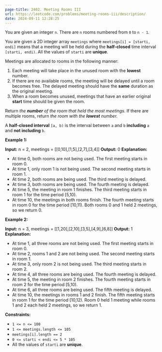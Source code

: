 ```yaml
---
page-title: 2402. Meeting Rooms III
url: https://leetcode.com/problems/meeting-rooms-iii/description/
date: 2024-09-11 12:28:25
---
```

You are given an integer `n`. There are `n` rooms numbered from `0` to `n - 1`.

You are given a 2D integer array `meetings` where `meetings[i] = [starti, endi]` means that a meeting will be held during the **half-closed** time interval `[starti, endi)`. All the values of `starti` are **unique**.

Meetings are allocated to rooms in the following manner:

1.  Each meeting will take place in the unused room with the **lowest** number.
2.  If there are no available rooms, the meeting will be delayed until a room becomes free. The delayed meeting should have the **same** duration as the original meeting.
3.  When a room becomes unused, meetings that have an earlier original **start** time should be given the room.

Return *the **number** of the room that held the most meetings.* If there are multiple rooms, return *the room with the **lowest** number.*

A **half-closed interval** `[a, b)` is the interval between `a` and `b` **including** `a` and **not including** `b`.

**Example 1:**

**Input:** n = 2, meetings = \[\[0,10\],\[1,5\],\[2,7\],\[3,4\]\]
**Output:** 0
**Explanation:**
- At time 0, both rooms are not being used. The first meeting starts in room 0.
- At time 1, only room 1 is not being used. The second meeting starts in room 1.
- At time 2, both rooms are being used. The third meeting is delayed.
- At time 3, both rooms are being used. The fourth meeting is delayed.
- At time 5, the meeting in room 1 finishes. The third meeting starts in room 1 for the time period \[5,10).
- At time 10, the meetings in both rooms finish. The fourth meeting starts in room 0 for the time period \[10,11).
Both rooms 0 and 1 held 2 meetings, so we return 0. 

**Example 2:**

**Input:** n = 3, meetings = \[\[1,20\],\[2,10\],\[3,5\],\[4,9\],\[6,8\]\]
**Output:** 1
**Explanation:**
- At time 1, all three rooms are not being used. The first meeting starts in room 0.
- At time 2, rooms 1 and 2 are not being used. The second meeting starts in room 1.
- At time 3, only room 2 is not being used. The third meeting starts in room 2.
- At time 4, all three rooms are being used. The fourth meeting is delayed.
- At time 5, the meeting in room 2 finishes. The fourth meeting starts in room 2 for the time period \[5,10).
- At time 6, all three rooms are being used. The fifth meeting is delayed.
- At time 10, the meetings in rooms 1 and 2 finish. The fifth meeting starts in room 1 for the time period \[10,12).
Room 0 held 1 meeting while rooms 1 and 2 each held 2 meetings, so we return 1. 

**Constraints:**

-   `1 <= n <= 100`
-   `1 <= meetings.length <= 105`
-   `meetings[i].length == 2`
-   `0 <= starti < endi <= 5 * 105`
-   All the values of `starti` are **unique**.